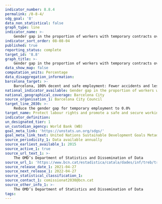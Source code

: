 ```yaml
---
indicator_number: 8.8.4
permalink: /8-8-4/
sdg_goal: '8'
data_non_statistical: false
graph_type: line
indicator_name: >-
    Gender gap in the proportion of workers with temporary contracts over total number of workers
indicator_sort_order: 08-08-04
published: true
reporting_status: complete
target_id: '8.8'
graph_title: >-
    Gender gap in the proportion of workers with temporary contracts over total number of workers
data_show_map: false
computation_units: Percentage
data_disaggregation_information: 
barcelona_target: >-
    Barcelona, 100% decent and safe employment: Fewer accidents and less temporary employment
national_indicator_available: Gender gap in the proportion of workers with temporary contracts over total number of workers
national_geographical_coverage: Barcelona City
source_organisation_1: Barcelona City Council
target_line_2030: >-
    Reduce the gender gap for temporary employment to 0.0%
target_name: Protect labour rights and promote a safe and secure working environment for all workers, including migrants, in particular women migrants and people in precarious employment
indicator_definition:
un_designated_tier: 1
un_custodian_agency: World Bank (WB)
goal_meta_link: 'https://unstats.un.org/sdgs/'
goal_meta_link_text: United Nations Sustainable Development Goals Metadata (pdf 894kB)
source_periodicity_1: Data available annually
source_earliest_available_1: 2015
source_active_1: true
source_url_text_1: >-
    The OMD’s Department of Statistics and Dissemination of Data 
source_url_1: 'https://www.bcn.cat/estadistica/catala/dades/inf/treb/treb19/t211.htm'
source_release_date_1: 2021-04-27
source_next_release_1: 2022-04-27
source_statistical_classification_1: 
source_contact_1: comissionat2030@bcn.cat
source_other_info_1: >-
    The OMD’s Department of Statistics and Dissemination of Data
tags:
---
```

